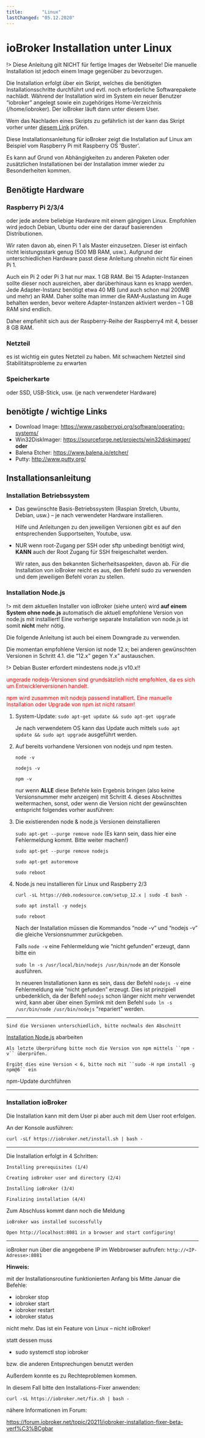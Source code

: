 ```yaml
---
title:       "Linux"
lastChanged: "05.12.2020"
---
```


# ioBroker Installation unter Linux


!> Diese Anleitung gilt NICHT für fertige Images der Webseite!
Die manuelle Installation ist jedoch einem Image gegenüber zu bevorzugen. 

Die Installation erfolgt über ein Skript, welches die benötigten Installationsschritte durchführt und evtl. noch erforderliche Softwarepakete nachlädt.
Während der Installation wird im System ein neuer Benutzer “iobroker” angelegt sowie ein zugehöriges Home-Verzeichnis (/home/iobroker). 
Der ioBroker läuft dann unter diesem User. 

Wem das Nachladen eines Skripts zu gefährlich ist der kann das Skript vorher unter 
[diesem Link](https://raw.githubusercontent.com/ioBroker/ioBroker/stable-installer/installer.sh) prüfen.

Diese Installationsanleitung für ioBroker zeigt die Installation auf Linux am Beispiel vom Raspberry Pi 
mit Raspberry OS 'Buster'. 

Es kann auf Grund von Abhängigkeiten zu anderen Paketen oder zusätzlichen Installationen 
bei der Installation immer wieder zu Besonderheiten kommen.

## Benötigte Hardware
### Raspberry Pi 2/3/4

oder jede andere beliebige Hardware mit einem gängigen Linux. Empfohlen wird jedoch Debian, Ubuntu oder eine der darauf basierenden Distributionen. 

Wir raten davon ab, einen Pi 1 als Master einzusetzen. Dieser ist einfach nicht leistungsstark 
genug (500 MB RAM, usw.). Aufgrund der unterschiedlichen Hardware passt diese Anleitung 
ohnehin nicht für einen Pi 1.

Auch ein Pi 2 oder Pi 3 hat nur max. 1 GB RAM. Bei 15 Adapter-Instanzen sollte dieser noch 
ausreichen, aber darüberhinaus kann es knapp werden. Jede Adapter-Instanz benötigt etwa 40 MB 
(und auch schon mal 200MB und mehr) an RAM. Daher sollte man immer die RAM-Auslastung 
im Auge behalten werden, bevor weitere Adapter-Instanzen aktiviert werden – 1 GB RAM sind endlich.

Daher empfiehlt sich aus der Raspberry-Reihe der Raspberry4 mit 4, besser 8 GB RAM. 

### Netzteil
es ist wichtig ein gutes Netzteil zu haben. Mit schwachem Netzteil sind Stabilitätsprobleme zu erwarten

### Speicherkarte
oder SSD, USB-Stick, usw. (je nach verwendeter Hardware)

## benötigte / wichtige Links
* Download Image: https://www.raspberrypi.org/software/operating-systems/
* Win32DiskImager: https://sourceforge.net/projects/win32diskimager/  **oder**
* Balena Etcher: https://www.balena.io/etcher/
* Putty: http://www.putty.org/

## Installationsanleitung
### Installation Betriebssystem

* Das gewünschte Basis-Betriebssystem (Raspian Stretch, Ubuntu, Debian, usw.) – je nach verwendeter Hardware installieren.

    Hilfe und Anleitungen zu den jeweiligen Versionen gibt es auf den entsprechenden Supportseiten, 
Youtube, usw.

* NUR wenn root-Zugang per SSH oder sftp unbedingt benötigt wird, **KANN** auch der 
Root Zugang für SSH freigeschaltet werden.

    Wir raten, aus den bekannten Sicherheitsaspekten, davon ab. Für die Installation von ioBroker 
reicht es aus, den Befehl sudo zu verwenden und dem jeweiligen Befehl voran zu stellen.

### Installation Node.js
!> mit dem aktuellen Installer von ioBroker (siehe unten) wird **auf einem System ohne node.js** automatisch die aktuell empfohlene Version von node.js mit installiert! Eine vorherige separate Installation von node.js ist somit **nicht** mehr nötig.

Die folgende Anleitung ist auch bei einem Downgrade zu verwenden.

Die momentan empfohlene Version ist node 12.x; bei anderen gewünschten Versionen in Schritt 4.1. die “12.x” gegen Y.x” austauschen.

!> Debian Buster erfordert mindestens node.js v10.x!!


<span style="color:red"> ungerade nodejs-Versionen sind grundsätzlich nicht empfohlen, da es sich um Entwicklerversionen handelt. </span>

<span style="color:red"> npm wird zusammen mit nodejs passend installiert. Eine manuelle Installation oder Upgrade von npm ist nicht ratsam!  </span>


1. System-Update: ``sudo apt-get update && sudo apt-get upgrade``

    Je nach verwendetem OS kann das Update auch mittels ``sudo apt update && sudo apt upgrade`` 
ausgeführt werden.

2. Auf bereits vorhandene Versionen von nodejs und npm testen.

    ``node -v``

    ``nodejs -v``

    ``npm -v``

    nur wenn **ALLE** diese Befehle kein Ergebnis bringen (also keine Versionsnummer mehr 
anzeigen) mit Schritt 4. dieses Abschnittes weitermachen, sonst, oder wenn die Version nicht der 
gewünschten entspricht folgendes vorher ausführen:

3. Die existierenden node & node.js Versionen deinstallieren

    ``sudo apt-get --purge remove node`` (Es kann sein, dass hier eine Fehlermeldung kommt. Bitte weiter machen!)

    ``sudo apt-get --purge remove nodejs``

    ``sudo apt-get autoremove``

    ``sudo reboot``

4. Node.js neu installieren für Linux und Raspberry 2/3
    
    ``curl -sL https://deb.nodesource.com/setup_12.x | sudo -E bash -``
    
    ``sudo apt install -y nodejs``

    ``sudo reboot``

    Nach der Installation müssen die Kommandos “node -v” und “nodejs -v” die gleiche 
Versionsnummer zurückgeben.
    
    Falls ``node -v`` eine Fehlermeldung wie “nicht gefunden” erzeugt, dann bitte ein 

    ``sudo ln -s /usr/local/bin/nodejs /usr/bin/node`` an der Konsole ausführen.
    
    
    In neueren Installationen kann es sein, dass der Befehl ``nodejs -v`` eine Fehlermeldung wie “nicht gefunden” erzeugt. 
    Dies ist prinzipiell unbedenklich, da der Befehl ``nodejs`` schon länger nicht mehr verwendet wird, kann aber über einen Symlink mit dem 
    Befehl ``sudo ln -s /usr/bin/node /usr/bin/nodejs`` "repariert" werden.
    
---    


    Sind die Versionen unterschiedlich, bitte nochmals den Abschnitt 
[Installation Node.js](#installation-nodejs) abarbeiten

    Als letzte Überprüfung bitte noch die Version von npm mittels ``npm -v`` überprüfen.

    Ergibt dies eine Version < 6, bitte noch mit ``sudo -H npm install -g npm@6`` ein 
npm-Update durchführen

---

### Installation ioBroker
Die Installation kann mit dem User pi aber auch mit dem User root erfolgen. 

An der Konsole ausführen:

``curl -sLf https://iobroker.net/install.sh | bash -``

---

Die Installation erfolgt in 4 Schritten:

``Installing prerequisites (1/4)``

``Creating ioBroker user and directory (2/4)``

``Installing ioBroker (3/4)``

``Finalizing installation (4/4)``

Zum Abschluss kommt dann noch die Meldung

``ioBroker was installed successfully``

``Open http://localhost:8081 in a browser and start configuring!``

---

ioBroker nun über die angegebene IP im Webbrowser aufrufen: ``http://<IP-Adresse>:8081``
 

**Hinweis:**

mit der Installationsroutine funktionierten Anfang bis Mitte Januar die Befehle:

* iobroker stop
* iobroker start
* iobroker restart
* iobroker status

nicht mehr. Das ist ein Feature von Linux – nicht ioBroker!

statt dessen muss

* sudo systemctl stop iobroker

bzw. die anderen Entsprechungen benutzt werden

Außerdem konnte es zu Rechteproblemen kommen.

 

In diesem Fall bitte den Installations-Fixer anwenden:

``curl -sL https://iobroker.net/fix.sh | bash -``


 

nähere Informationen im Forum:

https://forum.iobroker.net/topic/20211/iobroker-installation-fixer-beta-verf%C3%BCgbar
